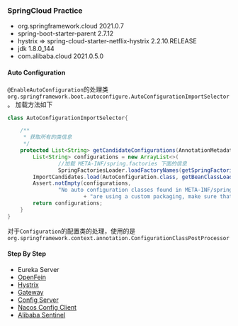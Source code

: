 ### SpringCloud Practice

- org.springframework.cloud 2021.0.7
- spring-boot-starter-parent 2.7.12
- hystrix => spring-cloud-starter-netflix-hystrix 2.2.10.RELEASE
- jdk 1.8.0_144
- com.alibaba.cloud 2021.0.5.0

#### Auto Configuration
`@EnableAutoConfiguration`的处理类`org.springframework.boot.autoconfigure.AutoConfigurationImportSelector`。
加载方法如下

```java
class AutoConfigurationImportSelector{

    /**
     * 获取所有的类信息
     */
    protected List<String> getCandidateConfigurations(AnnotationMetadata metadata, AnnotationAttributes attributes) {
        List<String> configurations = new ArrayList<>(
                //加载 META-INF/spring.factories 下面的信息
                SpringFactoriesLoader.loadFactoryNames(getSpringFactoriesLoaderFactoryClass(), getBeanClassLoader()));
        ImportCandidates.load(AutoConfiguration.class, getBeanClassLoader()).forEach(configurations::add);
        Assert.notEmpty(configurations,
                "No auto configuration classes found in META-INF/spring.factories nor in META-INF/spring/org.springframework.boot.autoconfigure.AutoConfiguration.imports. If you "
                        + "are using a custom packaging, make sure that file is correct.");
        return configurations;
    }
}
```

对于`Configuration`的配置类的处理，使用的是`org.springframework.context.annotation.ConfigurationClassPostProcessor`

#### Step By Step

- Eureka Server
- [OpenFein](business-provider/biz-api/readme.md)
- [Hystrix](business-hystrix-consumer/readme.md)
- [Gateway](gateway-server/readme.md)
- [Config Server](config-server/readme.md)
- [Nacos Config Client](alibaba-config-client/readme.md)
- [Alibaba Sentinel](alibaba-sentinel-provider/readme.md)
